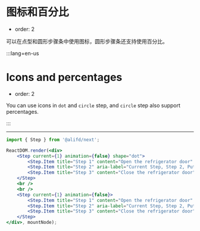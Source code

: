 # 图标和百分比

- order: 2

可以在点型和圆形步骤条中使用图标，圆形步骤条还支持使用百分比。

:::lang=en-us

# Icons and percentages

- order: 2

You can use icons in `dot` and `circle` step, and `circle` step also support percentages.

:::

---


````jsx
import { Step } from '@alifd/next';

ReactDOM.render(<div>
    <Step current={1} animation={false} shape="dot">
        <Step.Item title="Step 1" content="Open the refrigerator door" icon="calendar" />
        <Step.Item title="Step 2" aria-label="Current Step, Step 2, Put the elephant in the refrigerator" content="Put the elephant in the refrigerator" percent={40}/>
        <Step.Item title="Step 3" content="Close the refrigerator door" icon="smile" />
    </Step>
    <br />
    <br />
    <Step current={1} animation={false}>
        <Step.Item title="Step 1" content="Open the refrigerator door" icon="calendar" />
        <Step.Item title="Step 2" aria-label="Current Step, Step 2, Put the elephant in the refrigerator" content="Put the elephant in the refrigerator" percent={40}/>
        <Step.Item title="Step 3" content="Close the refrigerator door" icon="smile" />
    </Step>
</div>, mountNode);
````
